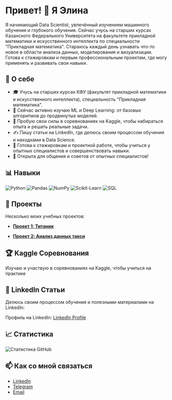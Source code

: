 # Привет! 👋 Я Элина

Я начинающий Data Scientist, увлечённый изучением машинного обучения и глубокого обучения. Сейчас учусь на старших курсах Казанского Федерального Университета на факультете прикладной математики и искусственного интеллекта по специальности "Прикладная математика". Стараюсь каждый день узнавать что-то новое в области анализа данных, моделирования и визуализации. Готова к стажировкам и первым профессиональным проектам, где могу применять и развивать свои навыки.

## 🔹 О себе
- 🎓 Учусь на старших курсах КФУ (факультет прикладной математики и искусственного интеллекта), специальность "Прикладная математика".
- 📘 Сейчас активно изучаю ML и Deep Learning: от базовых алгоритмов до продвинутых моделей.
- 🏅 Пробую свои силы в соревнованиях на Kaggle, чтобы набираться опыта и решать реальные задачи.
- ✍️ Пишу статьи на LinkedIn, где делюсь своим процессом обучения и находками в Data Science.
- 💼 Готова к стажировкам и проектной работе, чтобы учиться у опытных специалистов и совершенствовать навыки.
- 💬 Открыта для общения и советов от опытных специалистов!

## 📊 Навыки
![Python](https://img.shields.io/badge/-Python-3776AB?logo=python&logoColor=white&style=for-the-badge)
![Pandas](https://img.shields.io/badge/-Pandas-150458?logo=pandas&logoColor=white&style=for-the-badge)
![NumPy](https://img.shields.io/badge/-NumPy-013243?logo=numpy&logoColor=white&style=for-the-badge)
![Scikit-Learn](https://img.shields.io/badge/-Scikit_Learn-F7931E?logo=scikit-learn&logoColor=white&style=for-the-badge)
![SQL](https://img.shields.io/badge/-SQL-4479A1?logo=postgresql&logoColor=white&style=for-the-badge)

## 📂 Проекты
Несколько моих учебных проектов:

- **[Проект 1: Титаник](https://github.com/Elina117/Titanic/tree/main)**  

- **[Проект 2: Анализ данных такси](https://github.com/Elina117/Machine-learning-and-applications)**  

## 🏆 Kaggle Соревнования
Изучаю и участвую в соревнованиях на Kaggle, чтобы учиться на практике

## 📝 LinkedIn Статьи
Делюсь своим процессом обучения и полезными материалами на LinkedIn:

Профиль на LinkedIn: [LinkedIn Profile](https://www.linkedin.com/in/elina-galimova-ba699532a/)

## 📈 Статистика
![Статистика GitHub](https://github-readme-stats.vercel.app/api?username=Elina117&show_icons=true&theme=radical)

## 📫 Как со мной связаться
- [LinkedIn](https://www.linkedin.com/in/elina-galimova-ba699532a/)
- [Telegram](https://t.me/elina_glmv)
- [Email](elina3galimova@gmail.com)
